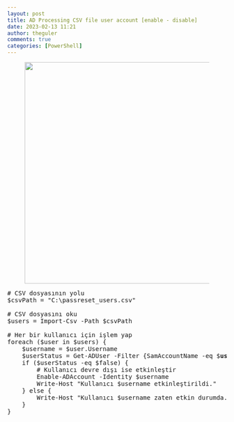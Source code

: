 ```yaml
---
layout: post
title: AD Processing CSV file user account [enable - disable]
date: 2023-02-13 11:21
author: theguler
comments: true
categories: [PowerShell]
---
```

<!-- wp:image {"id":2148,"width":"509px","height":"auto","sizeSlug":"large","linkDestination":"none"} -->
<figure class="wp-block-image size-large is-resized"><img src="https://farukguler.com/assets/post_images/powershell-as-admin.webp?w=1024" alt="" class="wp-image-2148" style="width:509px;height:auto" /></figure>
<!-- /wp:image -->

<!-- wp:preformatted -->
<pre class="wp-block-preformatted"># CSV dosyasının yolu<br>$csvPath = "C:\passreset_users.csv"<br><br># CSV dosyasını oku<br>$users = Import-Csv -Path $csvPath<br><br># Her bir kullanıcı için işlem yap<br>foreach ($user in $users) {<br>    $username = $user.Username<br>    $userStatus = Get-ADUser -Filter {SamAccountName -eq $<strong>username</strong>} | Select-Object -ExpandProperty Enabled<br>    if ($userStatus -eq $false) {<br>        # Kullanıcı devre dışı ise etkinleştir<br>        Enable-ADAccount -Identity $username<br>        Write-Host "Kullanıcı $username etkinleştirildi."<br>    } else {<br>        Write-Host "Kullanıcı $username zaten etkin durumda."<br>    }<br>}</pre>
<!-- /wp:preformatted -->
